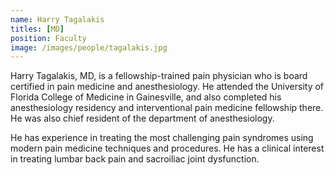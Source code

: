 ```yaml
---
name: Harry Tagalakis
titles: [MD]
position: Faculty
image: /images/people/tagalakis.jpg
---
```

Harry Tagalakis, MD, is a fellowship-trained pain physician who is board certified in pain medicine and anesthesiology. He attended the University of Florida College of Medicine in Gainesville, and also completed his anesthesiology residency and interventional pain medicine fellowship there. He was also chief resident of the department of anesthesiology.

He has experience in treating the most challenging pain syndromes using modern pain medicine techniques and procedures. He has a clinical interest in treating lumbar back pain and sacroiliac joint dysfunction.
